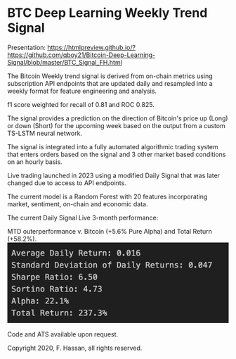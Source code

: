 # BTC Deep Learning Weekly Trend Signal
Presentation: https://htmlpreview.github.io/?https://github.com/qboy21/Bitcoin-Deep-Learning-Signal/blob/master/BTC_Signal_FH.html

The Bitcoin Weekly trend signal is derived from on-chain metrics using subscription API endpoints that are updated daily and resampled into a weekly format for feature engineering and analysis.

f1 score weighted for recall of 0.81 and ROC 0.825.

The signal provides a prediction on the direction of Bitcoin's price up (Long) or down (Short) for the upcoming week based on the output from a custom TS-LSTM neural network.

The signal is integrated into a fully automated algorithmic trading system that enters orders based on the signal and 3 other market based conditions on an hourly basis.

Live trading launched in 2023 using a modified Daily Signal that was later changed due to access to API endpoints.

The current model is a Random Forest with 20 features incorporating market, sentiment, on-chain and economic data.

The current Daily Signal Live 3-month performance:

MTD outerperformance v. Bitcoin (+5.6% Pure Alpha) and Total Return (+58.2%).
![Bitcoin-Deep-Learning-Signal](sr.png)

Code and ATS available upon request.

Copyright 2020, F. Hassan, all rights reserved.
